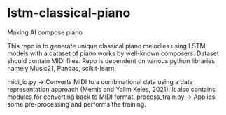 # lstm-classical-piano
Making AI compose piano

This repo is to generate unique classical piano melodies using LSTM models with a dataset of piano works by well-known composers.
Dataset should contain MIDI files.
Repo is dependent on various python libraries namely Music21, Pandas, scikit-learn.

midi_io.py        -> Converts MIDI to a combinational data using a data representation approach (Memis and Yalim Keles, 2021). It also contains modules for converting back to MIDI format.
process_train.py  -> Applies some pre-processing and performs the training. 
